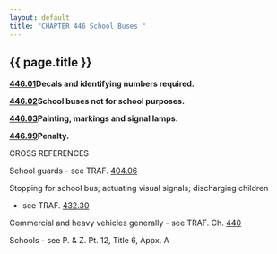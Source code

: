 ```yaml
---
layout: default 
title: "CHAPTER 446 School Buses "
---
```


{{ page.title }}
----------------

[**446.01**](26682be5.html)**Decals and identifying numbers required.**

[**446.02**](266ce7ed.html)**School buses not for school purposes.**

[**446.03**](2670e17c.html)**Painting, markings and signal lamps.**

[**446.99**](2675e2a2.html)**Penalty.**

CROSS REFERENCES

School guards - see TRAF. [404.06](1cd9f461.html)

Stopping for school bus; actuating visual signals; discharging children
- see TRAF. [432.30](200ccaed.html)

Commercial and heavy vehicles generally - see TRAF. Ch.
[440](25316eba.html)

Schools - see P. & Z. Pt. 12, Title 6, Appx. A
